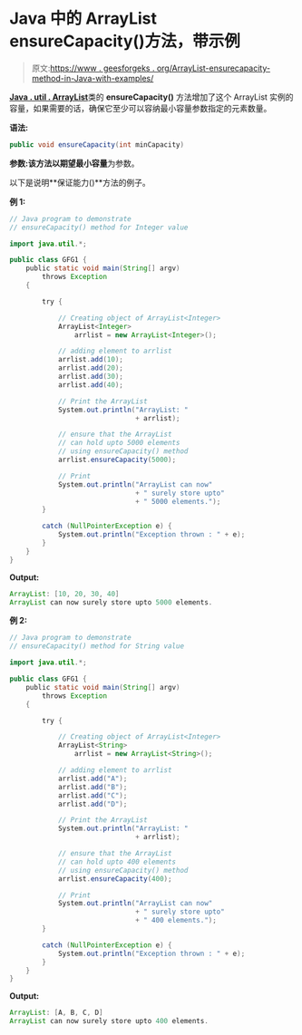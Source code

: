 # Java 中的 ArrayList ensureCapacity()方法，带示例

> 原文:[https://www . geesforgeks . org/ArrayList-ensurecapacity-method-in-Java-with-examples/](https://www.geeksforgeeks.org/arraylist-ensurecapacity-method-in-java-with-examples/)

[**Java . util . ArrayList**](https://www.geeksforgeeks.org/arraylist-in-java/)类的 **ensureCapacity()** 方法增加了这个 ArrayList 实例的容量，如果需要的话，确保它至少可以容纳最小容量参数指定的元素数量。

**语法:**

```java
public void ensureCapacity(int minCapacity)
```

**参数:**该方法以**期望最小容量**为参数。

以下是说明**保证能力()**方法的例子。

**例 1:**

```java
// Java program to demonstrate
// ensureCapacity() method for Integer value

import java.util.*;

public class GFG1 {
    public static void main(String[] argv)
        throws Exception
    {

        try {

            // Creating object of ArrayList<Integer>
            ArrayList<Integer>
                arrlist = new ArrayList<Integer>();

            // adding element to arrlist
            arrlist.add(10);
            arrlist.add(20);
            arrlist.add(30);
            arrlist.add(40);

            // Print the ArrayList
            System.out.println("ArrayList: "
                               + arrlist);

            // ensure that the ArrayList
            // can hold upto 5000 elements
            // using ensureCapacity() method
            arrlist.ensureCapacity(5000);

            // Print
            System.out.println("ArrayList can now"
                               + " surely store upto"
                               + " 5000 elements.");
        }

        catch (NullPointerException e) {
            System.out.println("Exception thrown : " + e);
        }
    }
}
```

**Output:**

```java
ArrayList: [10, 20, 30, 40]
ArrayList can now surely store upto 5000 elements.

```

**例 2:**

```java
// Java program to demonstrate
// ensureCapacity() method for String value

import java.util.*;

public class GFG1 {
    public static void main(String[] argv)
        throws Exception
    {

        try {

            // Creating object of ArrayList<Integer>
            ArrayList<String>
                arrlist = new ArrayList<String>();

            // adding element to arrlist
            arrlist.add("A");
            arrlist.add("B");
            arrlist.add("C");
            arrlist.add("D");

            // Print the ArrayList
            System.out.println("ArrayList: "
                               + arrlist);

            // ensure that the ArrayList
            // can hold upto 400 elements
            // using ensureCapacity() method
            arrlist.ensureCapacity(400);

            // Print
            System.out.println("ArrayList can now"
                               + " surely store upto"
                               + " 400 elements.");
        }

        catch (NullPointerException e) {
            System.out.println("Exception thrown : " + e);
        }
    }
}
```

**Output:**

```java
ArrayList: [A, B, C, D]
ArrayList can now surely store upto 400 elements.

```
